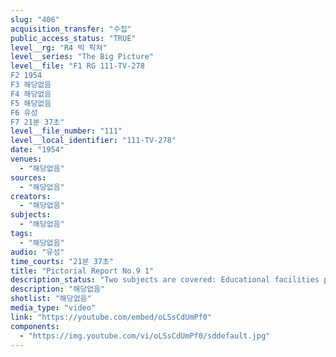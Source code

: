 ```yaml
---
slug: "406"
acquisition_transfer: "수집"
public_access_status: "TRUE"
level__rg: "R4 빅 픽쳐"
level__series: "The Big Picture"
level__file: "F1 RG 111-TV-278
F2 1954
F3 해당없음
F4 해당없음
F5 해당없음
F6 유성
F7 21분 37초"
level__file_number: "111"
level__local_identifier: "111-TV-278"
date: "1954"
venues: 
  - "해당없음"
sources: 
  - "해당없음"
creators: 
  - "해당없음"
subjects: 
  - "해당없음"
tags: 
  - "해당없음"
audio: "유성"
time_courts: "21분 37초"
title: "Pictorial Report No.9 1"
description_status: "Two subjects are covered: Educational facilities provided by the Army for American service dependents in Germany; and a letter from a Mother C she had visited her son at For Bragg, N.C. (Mrs. Charles Porter Athertor Exeter, New Hampshire)"
description: "해당없음"
shotlist: "해당없음"
media_type: "video"
link: "https://youtube.com/embed/oLSsCdUmPf0"
components: 
  - "https://img.youtube.com/vi/oLSsCdUmPf0/sddefault.jpg"
---
```

